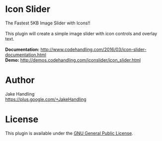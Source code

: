 Icon Slider
=====

The Fastest 5KB Image Slider with Icons!!
<br>
<br>
This plugin will create a simple image slider with icon controls and overlay text.
<br>
<br>
<b>Documentation:</b> http://www.codehandling.com/2016/03/icon-slider-documentation.html
<br>
<b>Demo:</b> http://demos.codehandling.com/iconslider/icon_slider.html
<br>

Author
======
Jake Handling<br>
https://plus.google.com/+JakeHandling

License
=======
This plugin is available under the <a href="https://github.com/codehandling/famax/blob/master/GNU.md">GNU General Public License</a>.

